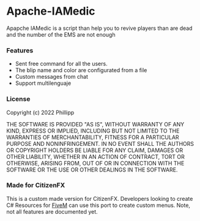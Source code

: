 # Apache-IAMedic

Apapche IAMedic is a script than help you to revive players than are dead and the number of the EMS are not enough

### Features
* Sent free command for all the users.
* The blip name and color are configurated from a file
* Custom messages from chat
* Support multilenguaje

### License
Copyright (c) 2022 Phillipp

THE SOFTWARE IS PROVIDED "AS IS", WITHOUT WARRANTY OF ANY KIND, EXPRESS OR IMPLIED, INCLUDING BUT NOT LIMITED TO THE WARRANTIES OF MERCHANTABILITY, FITNESS FOR A PARTICULAR PURPOSE AND NONINFRINGEMENT. IN NO EVENT SHALL THE AUTHORS OR COPYRIGHT HOLDERS BE LIABLE FOR ANY CLAIM, DAMAGES OR OTHER LIABILITY, WHETHER IN AN ACTION OF CONTRACT, TORT OR OTHERWISE, ARISING FROM, OUT OF OR IN CONNECTION WITH THE SOFTWARE OR THE USE OR OTHER DEALINGS IN THE SOFTWARE.

### Made for CitizenFX
This is a custom made version for CitizenFX. 
Developers looking to create C# Resources for [FiveM](https://fivem.net/) can use this port to create custom menus.
Note, not all features are documented yet.
